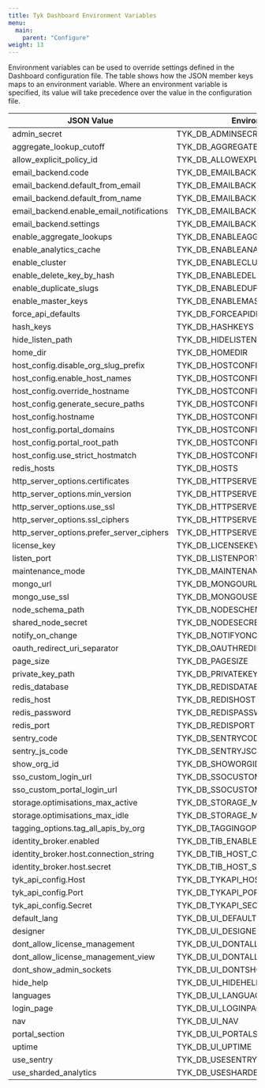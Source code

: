 ```yaml
---
title: Tyk Dashboard Environment Variables
menu:
  main:
    parent: "Configure"
weight: 13
---
```


Environment variables can be used to override settings defined in the Dashboard configuration file. The table shows how the JSON member keys maps to an environment variable. Where an environment variable is specified, its value will take precedence over the value in the configuration file.

| JSON Value                               | Environment Variable Name                    |
|------------------------------------------|----------------------------------------------|
| admin_secret                             | TYK_DB_ADMINSECRET                           |
| aggregate_lookup_cutoff                  | TYK_DB_AGGREGATELOOKUPCUTOFF                 |
| allow_explicit_policy_id                 | TYK_DB_ALLOWEXPLICITPOLICYID                 |
| email_backend.code                       | TYK_DB_EMAILBACKEND_CODE                     |
| email_backend.default_from_email         | TYK_DB_EMAILBACKEND_DEFAULTFROMEMAIL         |
| email_backend.default_from_name          | TYK_DB_EMAILBACKEND_DEFAULTFROMNAME          |
| email_backend.enable_email_notifications | TYK_DB_EMAILBACKEND_ENABLEEMAILNOTIFICATIONS |
| email_backend.settings                   | TYK_DB_EMAILBACKEND_SETTINGS                 |
| enable_aggregate_lookups                 | TYK_DB_ENABLEAGGREGATELOOKUPS                |
| enable_analytics_cache                   | TYK_DB_ENABLEANALYTICSCACHE                  |
| enable_cluster                           | TYK_DB_ENABLECLUSTER                         |
| enable_delete_key_by_hash                | TYK_DB_ENABLEDELETEKEYBYHASH                 |
| enable_duplicate_slugs                   | TYK_DB_ENABLEDUPLICATESLUGS                  |
| enable_master_keys                       | TYK_DB_ENABLEMASTERKEYS                      |
| force_api_defaults                       | TYK_DB_FORCEAPIDEFAULTS                      |
| hash_keys                                | TYK_DB_HASHKEYS                              |
| hide_listen_path                         | TYK_DB_HIDELISTENPATH                        |
| home_dir                                 | TYK_DB_HOMEDIR                               |
| host_config.disable_org_slug_prefix      | TYK_DB_HOSTCONFIG_DISABLEORGSLUGPREFIX       |
| host_config.enable_host_names            | TYK_DB_HOSTCONFIG_ENABLEHOSTNAMES            |
| host_config.override_hostname            | TYK_DB_HOSTCONFIG_GATEWAYHOSTNAME            |
| host_config.generate_secure_paths        | TYK_DB_HOSTCONFIG_GENERATEHTTPS              |
| host_config.hostname                     | TYK_DB_HOSTCONFIG_HOSTNAME                   |
| host_config.portal_domains               | TYK_DB_HOSTCONFIG_PORTALDOMAINS              |
| host_config.portal_root_path             | TYK_DB_HOSTCONFIG_PORTALROOTPATH             |
| host_config.use_strict_hostmatch         | TYK_DB_HOSTCONFIG_USESTRICT                  |
| redis_hosts                              | TYK_DB_HOSTS                                 |
| http_server_options.certificates         | TYK_DB_HTTPSERVEROPTIONS_CERTIFICATES        |
| http_server_options.min_version          | TYK_DB_HTTPSERVEROPTIONS_MINVERSION          |
| http_server_options.use_ssl              | TYK_DB_HTTPSERVEROPTIONS_USESSL              |
| http_server_options.ssl_ciphers          | TYK_DB_HTTPSERVEROPTIONS_SSLCIPHERS          |
| http_server_options.prefer_server_ciphers| TYK_DB_HTTPSERVEROPTIONS_PREFERSERVERCIPHERS |
| license_key                              | TYK_DB_LICENSEKEY                            |
| listen_port                              | TYK_DB_LISTENPORT                            |
| maintenance_mode                         | TYK_DB_MAINTENANCEMODE                       |
| mongo_url                                | TYK_DB_MONGOURL                              |
| mongo_use_ssl                            | TYK_DB_MONGOUSESSL                           |
| node_schema_path                         | TYK_DB_NODESCHEMADIR                         |
| shared_node_secret                       | TYK_DB_NODESECRET                            |
| notify_on_change                         | TYK_DB_NOTIFYONCHANGE                        |
| oauth_redirect_uri_separator             | TYK_DB_OAUTHREDIRECTURISEPARATOR             |
| page_size                                | TYK_DB_PAGESIZE                              |
| private_key_path                         | TYK_DB_PRIVATEKEYPATH                        |
| redis_database                           | TYK_DB_REDISDATABASE                         |
| redis_host                               | TYK_DB_REDISHOST                             |
| redis_password                           | TYK_DB_REDISPASSWORD                         |
| redis_port                               | TYK_DB_REDISPORT                             |
| sentry_code                              | TYK_DB_SENTRYCODE                            |
| sentry_js_code                           | TYK_DB_SENTRYJSCODE                          |
| show_org_id                              | TYK_DB_SHOWORGID                             |
| sso_custom_login_url                     | TYK_DB_SSOCUSTOMLOGINURL                     |
| sso_custom_portal_login_url              | TYK_DB_SSOCUSTOMPORTALLOGINURL               |
| storage.optimisations_max_active         | TYK_DB_STORAGE_MAXACTIVE                     |
| storage.optimisations_max_idle           | TYK_DB_STORAGE_MAXIDLE                       |
| tagging_options.tag_all_apis_by_org      | TYK_DB_TAGGINGOPTIONS_TAGALLAPISBYORG        |
| identity_broker.enabled                  | TYK_DB_TIB_ENABLED                           |
| identity_broker.host.connection_string   | TYK_DB_TIB_HOST_CONNECTIONSTRING             |
| identity_broker.host.secret              | TYK_DB_TIB_HOST_SECRET                       |
| tyk_api_config.Host                      | TYK_DB_TYKAPI_HOST                           |
| tyk_api_config.Port                      | TYK_DB_TYKAPI_PORT                           |
| tyk_api_config.Secret                    | TYK_DB_TYKAPI_SECRET                         |
| default_lang                             | TYK_DB_UI_DEFAULTLANG                        |
| designer                                 | TYK_DB_UI_DESIGNER                           |
| dont_allow_license_management            | TYK_DB_UI_DONTALLOWLICENSEMANAGEMENT         |
| dont_allow_license_management_view       | TYK_DB_UI_DONTALLOWLICENSEMANAGEMENTVIEW     |
| dont_show_admin_sockets                  | TYK_DB_UI_DONTSHOWADMINSOCKETMESSAGES        |
| hide_help                                | TYK_DB_UI_HIDEHELP                           |
| languages                                | TYK_DB_UI_LANGUAGES                          |
| login_page                               | TYK_DB_UI_LOGINPAGE                          |
| nav                                      | TYK_DB_UI_NAV                                |
| portal_section                           | TYK_DB_UI_PORTALSECTION                      |
| uptime                                   | TYK_DB_UI_UPTIME                             |
| use_sentry                               | TYK_DB_USESENTRY                             |
| use_sharded_analytics                    | TYK_DB_USESHARDEDANLAYTICS                   |
